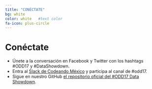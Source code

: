 ```yaml
---
title: "CONÉCTATE"
bg: white
color: white   #text color
fa-icon: plus-circle
---
```


# Conéctate

* Únete a la conversación en Facebook y Twitter con los hashtags #ODD17 y #DataShowdown.
* Entra al [Slack de Codeando México](http://slack.codeandomexico.org) y participa al canal de #odd17.
* Sigue en nuestro GitHub [el repositorio oficial del #ODD17 Data Showdown](http://github.com/CodeandoMexico/odd17).